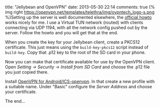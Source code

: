 title: "Jellybean and OpenVPN"
date: 2013-05-30 22:14
comments: true
{% img right https://openvpn.net/templates/telethra/img/ovpntech_logo-s.png %}Setting up the server is well documented elsewhere, the [official howto](https://openvpn.net/index.php/open-source/documentation/howto.html#quick) works nicely for me. I use a Virtual TUN network (routed) with clients connecting via UDP 1194, with all the network config pushed out by the server. Follow the howto and you will get that at the end.
<!-- more -->

When you create the key for your Jellybean client, create a PKCS12 certificate. This just means using the `build-key-pkcs12` script instead of `build-key`. Copy that .p12 key to the root of the SD card in your phone. 

Now you can make that certificate available for use by the OpenVPN client. Open *Setting -> Security -> Install from SD Card* and choose the .p12 file you just copied there.

Install [OpenVPN for Android/ICS-openvpn](https://code.google.com/p/ics-openvpn/). In that create a new profile with a suitable name. Under "Basic" configure the *Server Address* and choose your certificate.

The end...
